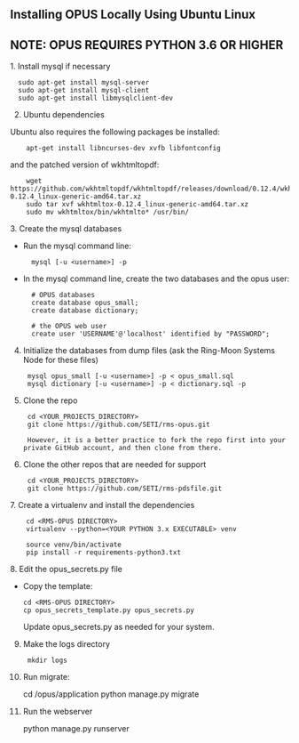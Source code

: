 ## Installing OPUS Locally Using Ubuntu Linux
## NOTE: OPUS REQUIRES PYTHON 3.6 OR HIGHER

1. Install mysql if necessary

      sudo apt-get install mysql-server
      sudo apt-get install mysql-client
      sudo apt-get install libmysqlclient-dev

2. Ubuntu dependencies

  Ubuntu also requires the following packages be installed:

        apt-get install libncurses-dev xvfb libfontconfig

  and the patched version of wkhtmltopdf:

        wget https://github.com/wkhtmltopdf/wkhtmltopdf/releases/download/0.12.4/wkhtmltox-0.12.4_linux-generic-amd64.tar.xz
        sudo tar xvf wkhtmltox-0.12.4_linux-generic-amd64.tar.xz
        sudo mv wkhtmltox/bin/wkhtmlto* /usr/bin/

3. Create the mysql databases

  - Run the mysql command line:

          mysql [-u <username>] -p

  - In the mysql command line, create the two databases and the opus user:

          # OPUS databases
          create database opus_small;
          create database dictionary;

          # the OPUS web user
          create user 'USERNAME'@'localhost' identified by "PASSWORD";

4. Initialize the databases from dump files (ask the Ring-Moon Systems Node for these files)

        mysql opus_small [-u <username>] -p < opus_small.sql
        mysql dictionary [-u <username>] -p < dictionary.sql -p

5. Clone the repo

        cd <YOUR_PROJECTS_DIRECTORY>
        git clone https://github.com/SETI/rms-opus.git

        However, it is a better practice to fork the repo first into your private GitHub account, and then clone from there.

6. Clone the other repos that are needed for support

        cd <YOUR_PROJECTS_DIRECTORY>
        git clone https://github.com/SETI/rms-pdsfile.git

7. Create a virtualenv and install the dependencies

        cd <RMS-OPUS DIRECTORY>
        virtualenv --python=<YOUR PYTHON 3.x EXECUTABLE> venv

        source venv/bin/activate
        pip install -r requirements-python3.txt

8. Edit the opus_secrets.py file

  - Copy the template:

        cd <RMS-OPUS DIRECTORY>
        cp opus_secrets_template.py opus_secrets.py

    Update opus_secrets.py as needed for your system.

9. Make the logs directory

        mkdir logs

10. Run migrate:

    cd <RMS-OPUS DIRECTORY>/opus/application
    python manage.py migrate

11. Run the webserver

    python manage.py runserver
